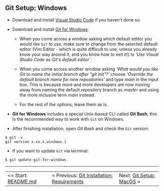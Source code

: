 ## Git Setup: Windows

- Download and install [Visual Studio Code](https://code.visualstudio.com/) if you haven't done so.

- Download and install [Git for Windows](https://git-scm.com/download/win).

    - When you come across a window asking which default editor you would like `Git` to use, make sure to change from the selected default editor (Vim Editor - which is quite difficult to use, unless you already know your way around it, and you know how to exit it!) to *'Use Visual Studio Code as Git's default editor'*.

    - When you come across another window asking *'What would you like Git to name the initial branch after "git init"?'* choose *'Override the default branch name for new repositories'* and type *main* in the input box. This is because more and more developers are now moving away from naming the default repository branch as *master* and using the more inclusive term *main* instead.

    - For the rest of the options, leave them as is.

- **Git for Windows** includes a special Unix-based CLI called **Git Bash**; this is the recommended way to work with `Git` on Windows.

- After finishing installation, open *Git Bash* and check the `Git` version:

```shell
$ git -v
git version x.xx.x.windows.1
```

- If you want to update `Git` via terminal:

```shell
$ git update-git-for-windows
```

<hr>

<table align="center">
   <tbody>
      <tr>
        <td>
            << Start: <a href="/README.md">README.md</a>
        </td>
        <td>
            < Previous: <a href="/assets/s2/ch03.md">Git Installation: Requirements</a>
        </td>
        <td>
            Next: <a href="/assets/s2/ch05.md">Git Setup: MacOS</a> >
        </td>
      </tr>
   </tbody>
</table>